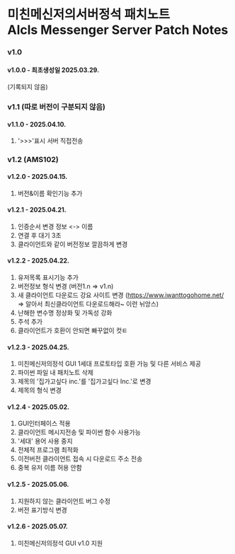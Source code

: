 # 미친메신저의서버정석 패치노트<br>Alcls Messenger Server Patch Notes

### v1.0
#### v1.0.0 - 최초생성일 2025.03.29.
(기록되지 않음)

### v1.1 (따로 버전이 구분되지 않음)
#### v1.1.0 - 2025.04.10.
1. '>>>'표시 서버 직접전송

### v1.2 (AMS102)
#### v1.2.0 - 2025.04.15.
1. 버전&이름 확인기능 추가

#### v1.2.1 - 2025.04.21.
1. 인증순서 변경 정보 <-> 이름
2. 연결 후 대기 3초
3. 클라이언트와 같이 버전정보 깔끔하게 변경

#### v1.2.2 - 2025.04.22.
1. 유저목록 표시기능 추가
2. 버전정보 형식 변경 (버전1.n => v1.n)
3. 새 클라이언트 다운로드 강요 사이트 변경 (https://www.iwanttogohome.net/ => 알아서 최신클라이언트 다운로드해라~ 이런 뉘앙스)
4. 난해한 변수명 정상화 및 가독성 강화
5. 주석 추가
6. 클라이언트가 호환이 안되면 빠꾸없이 컷ㅌ

#### v1.2.3 - 2025.04.25.
1. 미친메신저의정석 GUI 1세대 프로토타입 호환 가능 및 다른 서비스 제공
2. 파이썬 파일 내 패치노트 삭제
3. 제목의 '집가고싶다 inc.'를 '집가고싶다 Inc.'로 변경
4. 제목의 형식 변경

#### v1.2.4 - 2025.05.02.
1. GUI인터페이스 적용
2. 클라이언트 메시지전송 및 파이썬 함수 사용가능
3. '세대' 용어 사용 중지
4. 전체적 프로그램 최적화
5. 이전버전 클라이언트 접속 시 다운로드 주소 전송
6. 중복 유저 이름 허용 안함

#### v1.2.5 - 2025.05.06.
1. 지원하지 않는 클라이언트 버그 수정
2. 버전 표기방식 변경

#### v1.2.6 - 2025.05.07.
1. 미친메신저의정석 GUI v1.0 지원
